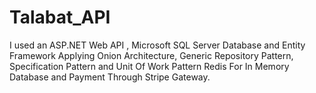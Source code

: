 # Talabat_API
 I used an ASP.NET Web API , Microsoft SQL Server Database and Entity Framework Applying Onion Architecture, Generic Repository Pattern, Specification Pattern and Unit Of Work Pattern Redis For In Memory Database and Payment Through Stripe Gateway.

